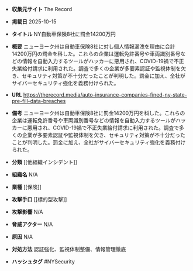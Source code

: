 - **収集元サイト**
The Record

- **掲載日**
2025-10-15

- **タイトル**
NY自動車保険8社に罰金14200万円

- **概要**
ニューヨーク州は自動車保険8社に対し個人情報漏洩を理由に合計14200万円の罰金を科した。これらの企業は運転免許番号や車両識別番号などの情報を自動入力するツールがハッカーに悪用され、COVID-19禍で不正失業給付請求に利用された。調査で多くの企業が多要素認証や監視体制を欠き、セキュリティ対策が不十分だったことが判明した。罰金に加え、全社がサイバーセキュリティ強化を義務付けられた。

- **URL**
https://therecord.media/auto-insurance-companies-fined-ny-state-pre-fill-data-breaches

- **備考**
ニューヨーク州は自動車保険8社に罰金14200万円を科した。これらの企業は運転免許番号や車両識別番号などの情報を自動入力するツールがハッカーに悪用され、COVID-19禍で不正失業給付請求に利用された。調査で多くの企業が多要素認証や監視体制を欠き、セキュリティ対策が不十分だったことが判明した。罰金に加え、全社がサイバーセキュリティ強化を義務付けられた。

- **分類**
[[他組織インシデント]]

- **組織名**
N/A

- **業種**
[[保険]]

- **攻撃手口**
[[標的型攻撃]]

- **攻撃影響**
N/A

- **脅威アクター**
N/A

- **原因**
N/A

- **対処方法**
認証強化、監視体制整備、情報管理徹底

- **ハッシュタグ**
#NYSecurity
